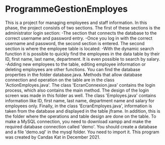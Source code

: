 # ProgrammeGestionEmployes
This is a project for managing employees and staff information. 
In this phase, the project consists of two sections. The first of these sections is the administrator login section: 
-The section that connects the database to the correct username and password entry. 
-Once you log in with the correct username and password, the second section is entered. The second section is where the employee table is located: 
-With the dynamic search function it is possible to quickly find the employees in the data table by their ID, first name, last name, department. 
It is even possible to search by salary. 
-Adding new employees to the table, editing employee information or deleting employees are other functions. 
You can find the database properties in the folder database.java. Methods that allow database connection and operation on the table are in the class 'ActionEmployes.java'. 
The class 'EcranConnexion.java' contains the login process, which also contains the main method. The design of the login screen was made in this folder as well. 
The class 'Employes.java' contains information like ID, first name, last name, department name and salary for employees only.
Finally, in the class 'EcranEmployes.java', information is taken from the database and displayed in the table jframe.
In addition, this is the folder where the operations and table design are done on the table. To make a MySQL connection, 
you need to download xampp and make the required database connection called 'demo'. You should create a database and a file 'demo.sql' in the mysql folder. 
You need to import it. This program was created by Candas Kat in December 2021.
